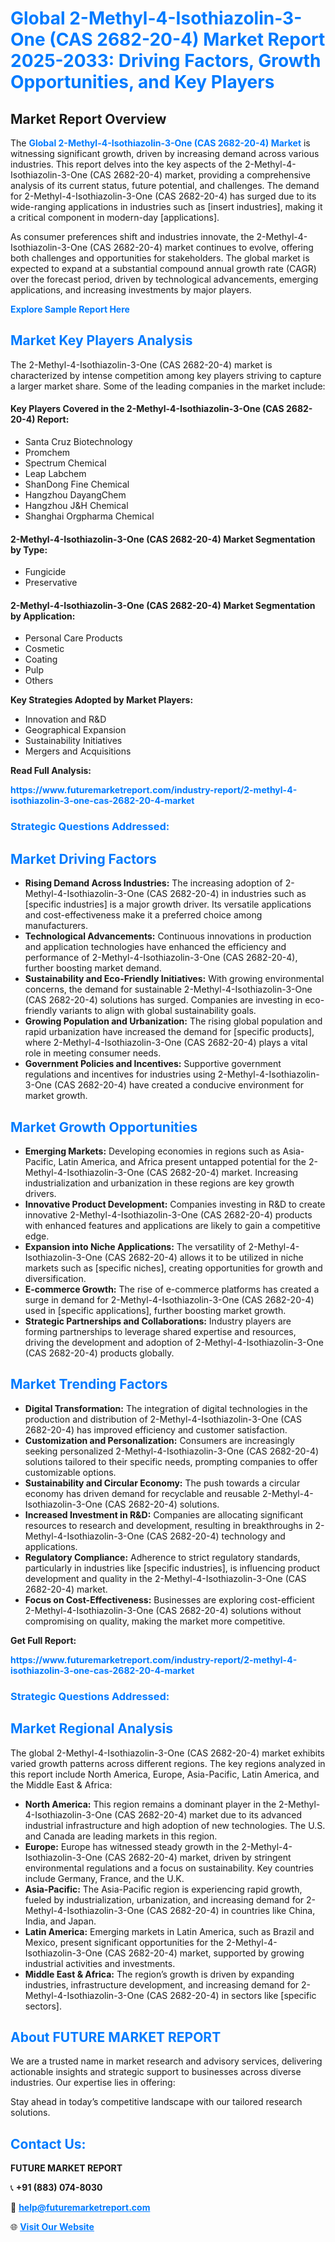 <h1 style="color: #007BFF;">Global 2-Methyl-4-Isothiazolin-3-One (CAS 2682-20-4) Market Report 2025-2033: Driving Factors, Growth Opportunities, and Key Players</h1>

<section id="overview">
<h2>Market Report Overview</h2>
<p>The <a href="https://www.futuremarketreport.com/industry-report/2-methyl-4-isothiazolin-3-one-cas-2682-20-4-market" style="color: #007BFF; text-decoration: none;"><strong>Global 2-Methyl-4-Isothiazolin-3-One (CAS 2682-20-4) Market</strong></a> is witnessing significant growth, driven by increasing demand across various industries. This report delves into the key aspects of the 2-Methyl-4-Isothiazolin-3-One (CAS 2682-20-4) market, providing a comprehensive analysis of its current status, future potential, and challenges. The demand for 2-Methyl-4-Isothiazolin-3-One (CAS 2682-20-4) has surged due to its wide-ranging applications in industries such as [insert industries], making it a critical component in modern-day [applications].</p>
<p>As consumer preferences shift and industries innovate, the 2-Methyl-4-Isothiazolin-3-One (CAS 2682-20-4) market continues to evolve, offering both challenges and opportunities for stakeholders. The global market is expected to expand at a substantial compound annual growth rate (CAGR) over the forecast period, driven by technological advancements, emerging applications, and increasing investments by major players.</p>
</section>

<section id="overview">
<p><a href="https://www.futuremarketreport.com/request-sample/reportId=84520" style="color: #007BFF; text-decoration: none;"><strong>Explore Sample Report Here</strong></a></p>
</section>

<section id="key-players">
<h2 style="color: #007BFF;">Market Key Players Analysis</h2>
<p>The 2-Methyl-4-Isothiazolin-3-One (CAS 2682-20-4) market is characterized by intense competition among key players striving to capture a larger market share. Some of the leading companies in the market include:</p>
<h4>Key Players Covered in the 2-Methyl-4-Isothiazolin-3-One (CAS 2682-20-4) Report:</h4>
<ul><li>Santa Cruz Biotechnology</li><li>Promchem</li><li>Spectrum Chemical</li><li>Leap Labchem</li><li>ShanDong Fine Chemical</li><li>Hangzhou DayangChem</li><li>Hangzhou J&amp;H Chemical</li><li>Shanghai Orgpharma Chemical</li></ul>
<h4>2-Methyl-4-Isothiazolin-3-One (CAS 2682-20-4) Market Segmentation by Type:</h4>
<ul><li>Fungicide</li><li>Preservative</li></ul>

<h4>2-Methyl-4-Isothiazolin-3-One (CAS 2682-20-4) Market Segmentation by Application:</h4>
<ul><li>Personal Care Products</li><li>Cosmetic</li><li>Coating</li><li>Pulp</li><li>Others</li></ul>
<p><strong>Key Strategies Adopted by Market Players:</strong></p>
<ul>
<li>Innovation and R&D</li>
<li>Geographical Expansion</li>
<li>Sustainability Initiatives</li>
<li>Mergers and Acquisitions</li>
</ul>
</section>

<section>
<p><strong>Read Full Analysis: </strong></p><a href="https://www.futuremarketreport.com/industry-report/2-methyl-4-isothiazolin-3-one-cas-2682-20-4-market" style="color: #007BFF; text-decoration: none;"><strong>https://www.futuremarketreport.com/industry-report/2-methyl-4-isothiazolin-3-one-cas-2682-20-4-market</strong></a>
<h3 style="color: #007BFF;">Strategic Questions Addressed:</h3>
</section>

<section id="driving-factors">
<h2 style="color: #007BFF;">Market Driving Factors</h2>
<ul>
<li><strong>Rising Demand Across Industries:</strong> The increasing adoption of 2-Methyl-4-Isothiazolin-3-One (CAS 2682-20-4) in industries such as [specific industries] is a major growth driver. Its versatile applications and cost-effectiveness make it a preferred choice among manufacturers.</li>
<li><strong>Technological Advancements:</strong> Continuous innovations in production and application technologies have enhanced the efficiency and performance of 2-Methyl-4-Isothiazolin-3-One (CAS 2682-20-4), further boosting market demand.</li>
<li><strong>Sustainability and Eco-Friendly Initiatives:</strong> With growing environmental concerns, the demand for sustainable 2-Methyl-4-Isothiazolin-3-One (CAS 2682-20-4) solutions has surged. Companies are investing in eco-friendly variants to align with global sustainability goals.</li>
<li><strong>Growing Population and Urbanization:</strong> The rising global population and rapid urbanization have increased the demand for [specific products], where 2-Methyl-4-Isothiazolin-3-One (CAS 2682-20-4) plays a vital role in meeting consumer needs.</li>
<li><strong>Government Policies and Incentives:</strong> Supportive government regulations and incentives for industries using 2-Methyl-4-Isothiazolin-3-One (CAS 2682-20-4) have created a conducive environment for market growth.</li>
</ul>
</section>

<section id="growth-opportunities">
<h2 style="color: #007BFF;">Market Growth Opportunities</h2>
<ul>
<li><strong>Emerging Markets:</strong> Developing economies in regions such as Asia-Pacific, Latin America, and Africa present untapped potential for the 2-Methyl-4-Isothiazolin-3-One (CAS 2682-20-4) market. Increasing industrialization and urbanization in these regions are key growth drivers.</li>
<li><strong>Innovative Product Development:</strong> Companies investing in R&D to create innovative 2-Methyl-4-Isothiazolin-3-One (CAS 2682-20-4) products with enhanced features and applications are likely to gain a competitive edge.</li>
<li><strong>Expansion into Niche Applications:</strong> The versatility of 2-Methyl-4-Isothiazolin-3-One (CAS 2682-20-4) allows it to be utilized in niche markets such as [specific niches], creating opportunities for growth and diversification.</li>
<li><strong>E-commerce Growth:</strong> The rise of e-commerce platforms has created a surge in demand for 2-Methyl-4-Isothiazolin-3-One (CAS 2682-20-4) used in [specific applications], further boosting market growth.</li>
<li><strong>Strategic Partnerships and Collaborations:</strong> Industry players are forming partnerships to leverage shared expertise and resources, driving the development and adoption of 2-Methyl-4-Isothiazolin-3-One (CAS 2682-20-4) products globally.</li>
</ul>
</section>

<section id="trending-factors">
<h2 style="color: #007BFF;">Market Trending Factors</h2>
<ul>
<li><strong>Digital Transformation:</strong> The integration of digital technologies in the production and distribution of 2-Methyl-4-Isothiazolin-3-One (CAS 2682-20-4) has improved efficiency and customer satisfaction.</li>
<li><strong>Customization and Personalization:</strong> Consumers are increasingly seeking personalized 2-Methyl-4-Isothiazolin-3-One (CAS 2682-20-4) solutions tailored to their specific needs, prompting companies to offer customizable options.</li>
<li><strong>Sustainability and Circular Economy:</strong> The push towards a circular economy has driven demand for recyclable and reusable 2-Methyl-4-Isothiazolin-3-One (CAS 2682-20-4) solutions.</li>
<li><strong>Increased Investment in R&D:</strong> Companies are allocating significant resources to research and development, resulting in breakthroughs in 2-Methyl-4-Isothiazolin-3-One (CAS 2682-20-4) technology and applications.</li>
<li><strong>Regulatory Compliance:</strong> Adherence to strict regulatory standards, particularly in industries like [specific industries], is influencing product development and quality in the 2-Methyl-4-Isothiazolin-3-One (CAS 2682-20-4) market.</li>
<li><strong>Focus on Cost-Effectiveness:</strong> Businesses are exploring cost-efficient 2-Methyl-4-Isothiazolin-3-One (CAS 2682-20-4) solutions without compromising on quality, making the market more competitive.</li>
</ul>
</section>

<section>
<p><strong>Get Full Report: </strong></p><a href="https://www.futuremarketreport.com/industry-report/2-methyl-4-isothiazolin-3-one-cas-2682-20-4-market" style="color: #007BFF; text-decoration: none;"><strong>https://www.futuremarketreport.com/industry-report/2-methyl-4-isothiazolin-3-one-cas-2682-20-4-market</strong></a>
<h3 style="color: #007BFF;">Strategic Questions Addressed:</h3>
</section>


<section id="regional-analysis">
<h2 style="color: #007BFF;">Market Regional Analysis</h2>
<p>The global 2-Methyl-4-Isothiazolin-3-One (CAS 2682-20-4) market exhibits varied growth patterns across different regions. The key regions analyzed in this report include North America, Europe, Asia-Pacific, Latin America, and the Middle East & Africa:</p>
<ul>
<li><strong>North America:</strong> This region remains a dominant player in the 2-Methyl-4-Isothiazolin-3-One (CAS 2682-20-4) market due to its advanced industrial infrastructure and high adoption of new technologies. The U.S. and Canada are leading markets in this region.</li>
<li><strong>Europe:</strong> Europe has witnessed steady growth in the 2-Methyl-4-Isothiazolin-3-One (CAS 2682-20-4) market, driven by stringent environmental regulations and a focus on sustainability. Key countries include Germany, France, and the U.K.</li>
<li><strong>Asia-Pacific:</strong> The Asia-Pacific region is experiencing rapid growth, fueled by industrialization, urbanization, and increasing demand for 2-Methyl-4-Isothiazolin-3-One (CAS 2682-20-4) in countries like China, India, and Japan.</li>
<li><strong>Latin America:</strong> Emerging markets in Latin America, such as Brazil and Mexico, present significant opportunities for the 2-Methyl-4-Isothiazolin-3-One (CAS 2682-20-4) market, supported by growing industrial activities and investments.</li>
<li><strong>Middle East & Africa:</strong> The region’s growth is driven by expanding industries, infrastructure development, and increasing demand for 2-Methyl-4-Isothiazolin-3-One (CAS 2682-20-4) in sectors like [specific sectors].</li>
</ul>
</section>

<footer>
<h2 style="color: #007BFF;">About FUTURE MARKET REPORT</h2>
<p>We are a trusted name in market research and advisory services, delivering actionable insights and strategic support to businesses across diverse industries. Our expertise lies in offering:</p>

<p>Stay ahead in today’s competitive landscape with our tailored research solutions.</p>

<h2 style="color: #007BFF;">Contact Us:</h2>
<p><strong>FUTURE MARKET REPORT</strong></p>
<p>📞 <strong>+91 (883) 074-8030</strong></p>
<p>📧 <strong><a href="mailto:help@futuremarketreport.com" style="color: #007BFF;">help@futuremarketreport.com</a></strong></p>
<p>🌐 <strong><a href="https://www.futuremarketreport.com/" style="color: #007BFF;">Visit Our Website</a></strong></p>
</footer>